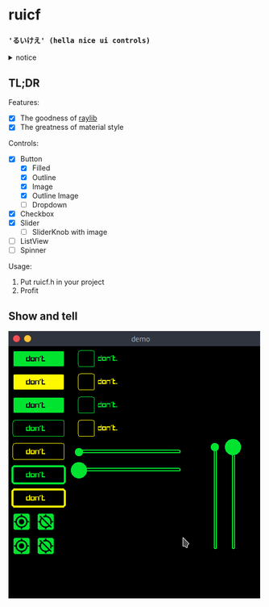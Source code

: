 # ruicf
### `'るいけえ' (hella nice ui controls)`
<details>
<summary>notice</summary>
this is greek
<details>
<summary>notice</summary>
i know for sure
</details>
</details> 

## TL;DR
Features:
- [X] The goodness of [raylib](https://github.com/raysan5/rayylib)
- [X] The greatness of material style

Controls:
- [X] Button
  - [X] Filled
  - [X] Outline
  - [X] Image
  - [X] Outline Image
  - [ ] Dropdown
- [X] Checkbox
- [X] Slider
    - [ ] SliderKnob with image
- [ ] ListView
- [ ] Spinner

Usage:
1. Put ruicf.h in your project
2. Profit

## Show and tell
![demo](demo.png)